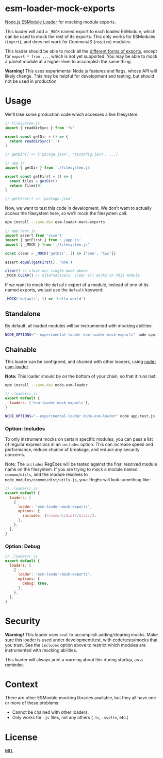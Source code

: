 # esm-loader-mock-exports

[Node.js ESModule Loader][node-loaders] for mocking module exports.

This loader will add a `_MOCK` named export to each loaded ESModule, which can
be used to mock the rest of its exports. This only works for
ESModules (`import`), and does not work for CommonJS (`require`) modules.

This loader should be able to mock all the
[different forms of exports][export-forms], except for `export * from ...`,
which is not yet supported. You may be able to mock a parent module at a higher
level to accomplish the same thing.

**Warning!** This uses experimental Node.js features and flags, whose API will
likely change. This may be helpful for development and testing, but should not
be used in production.

# Usage

We'll take some production code which accesses a live filesystem:

```js
// filesystem.js
import { readdirSync } from 'fs'

export const getDir = () => {
  return readdirSync('.')
}

// getDir() => ['packge.json', 'tsconfig.json', ...]
```

```js
// app.js
import { getDir } from './filesystem.js'

export const getFirst = () => {
  const files = getDir()
  return files[0]
}

// getFirst() => 'package.json'
```

Now, we want to test this code in development. We don't want to actually access
the filesystem here, so we'll mock the filesystem call:

```sh
npm install --save-dev esm-loader-mock-exports
```

```js
// app.test.js
import assert from 'assert'
import { getFirst } from './app.js'
import { _MOCK } from './filesystem.js'

const clear = _MOCK('getDir', () => ['one', 'two'])

assert.equal(getFirst(), 'one')

clear() // clear our single mock above
_MOCK.CLEAR() // alternatively, clear all mocks on this module
```

If we want to mock the `default` export of a module, instead of one of its
named exports, we just use the `default` keyword:

```js
_MOCK('default', () => 'hello world')
```

## Standalone

By default, all loaded modules will be instrumented with mocking abilities:

```sh
NODE_OPTIONS="--experimental-loader esm-loader-mock-exports" node app.test.js
```

## Chainable

This loader can be configured, and chained with other loaders, using
[node-esm-loader][node-esm-loader].

**Note:** This loader should be on the bottom of your chain, so that it
runs last.

```sh
npm install --save-dev node-esm-loader
```

```js
// .loaderrc.js
export default {
  loaders: ['esm-loader-mock-exports'],
}
```

```sh
NODE_OPTIONS="--experimental-loader node-esm-loader" node app.test.js
```

### Option: Includes

To only instrument mocks on certain specific modules, you can pass a list of
regular expressions in an `includes` option. This can increase speed and
performance, reduce chance of breakage, and reduce any security concerns.

Note: The `includes` RegExes will be tested against the final resolved module
name on the filesystem. If you are trying to mock a module named
`common/utils`, and the module resolves to `node_modules/common/dist/utils.js`,
your RegEx will look something like:

```js
// .loaderrc.js
export default {
  loaders: [
    {
      loader: 'esm-loader-mock-exports',
      options: {
        includes: [/common\/dist\/utils/],
      },
    },
  ],
}
```

### Option: Debug

```js
// .loaderrc.js
export default {
  loaders: [
    {
      loader: 'esm-loader-mock-exports',
      options: {
        debug: true,
      },
    },
  ],
}
```

# Security

**Warning!** This loader uses `eval` to accomplish adding/clearing mocks.
Make sure this loader is used under development/test, with code/tests/mocks
that you trust. See the `includes` option above to restrict which modules are
instrumented with mocking abilities.

This loader will always print a warning about this during startup,
as a reminder.

# Context

There are other ESModule mocking libraries available, but they all have one
or more of these problems:

- Cannot be chained with other loaders.
- Only works for `.js` files, not any others (`.ts`, `.svelte`, etc.)

# License

[MIT][mit-license]

[export-forms]: https://developer.mozilla.org/en-US/docs/Web/JavaScript/Reference/Statements/export#syntax
[mit-license]: https://mit-license.org/
[node-esm-loader]: https://github.com/sebamarynissen/node-esm-loader#readme
[node-loaders]: https://nodejs.org/api/esm.html#loaders
